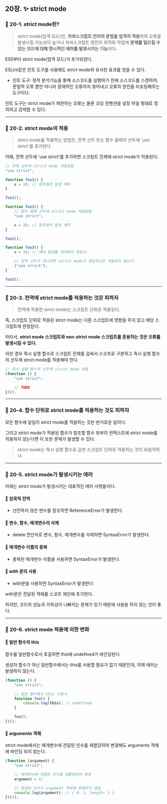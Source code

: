 ## 20장. ✨ strict mode

### 📌 20-1. strict mode란?

> strict mode(엄격 모드)란, **자바스크립트 언어의 문법을 엄격히 적용**하여 오류를 발생시킬 가능성이 높거나 자바스크립트 엔진의 최적화 작업에 **문제를 일으킬 수 있는 코드에 대해 명시적인 에러를 발생시키는 기능**이다.

ES5부터 strict mode(엄격 모드)가 추가되었다.

ESLint같은 린트 도구를 사용해도 strict mode와 유사한 효과를 얻을 수 있다.

- 린트 도구: 정적 분석기능을 통해 소스코드를 실행하기 전에 소스코드를 스캔하여, 문법적 오류 뿐만 아니라 잠재적인 오류까지 찾아내고 오류의 원인을 리포팅해주는 도구이다.

린트 도구는 strict mode가 제한하는 오류는 물론 코딩 컨벤션을 설정 파일 형태로 정의하고 강제할 수 있다.

---

### 📌 20-2. strict mode의 적용

> strict mode를 적용하는 방법은, 전역 선두 또는 함수 몸체의 선두에 'use strict'를 추가한다.

이때, 전역 선두에 'use strict'를 추가하면 스크립트 전체에 strict mode가 적용된다.

```js
// 전역 선두에 strict mode 적용방법
"use strict";

function foo1() {
	x = 10; // 참조에러 발생 캐치
}

foo1();

function foo2() {
	// 함수 몸체 선두에 strict mode 적용방법
	"use strict";

	x = 10; // 참조에러 발생 캐치
}

foo2();

function foo3() {
	x = 10; // 에러 발생을 캐치하지 못한다.

	// 만약 선두가 아니라면 strict mode가 정상적으로 적용되지 않는다.
	("use strict");
}

foo3();
```

---

### 📌 20-3. 전역에 strict mode를 적용하는 것은 피하자

> 전역에 적용한 strict mode는 스크립트 단위로 적용된다.

즉, 스크립트 단위로 적용된 strict mode는 다른 스크립트에 영향을 주지 않고 해당 스크립트에 한정된다.

따라서, **strict mode 스크립트와 non-strict mode 스크립트를 혼용하는 것은 오류를 발생시킬 수 있다.**

이런 경우 즉시 실행 함수로 스크립트 전체를 감싸서 스코프로 구분하고 즉시 실행 함수의 선두에 strict mode를 적용해야 한다.

```js
// 즉시 실행 함수의 선두에 strict mode 적용
(function () {
	"use strict";

	// TODO
})();
```

---

### 📌 20-4. 함수 단위로 strict mode를 적용하는 것도 피하자

모든 함수에 일일이 strict mode를 적용하는 것은 번거로운 일이다.

그리고 strict mode가 적용된 함수가 참조할 함수 외부의 컨텍스트에 strict mode를 적용하지 않는다면 이 또한 문제가 발생할 수 있다.

> strict mode는 즉시 실행 함수로 감싼 스크립트 단위로 적용하는 것이 바람직하다.

---

### 📌 20-5. strict mode가 발생시키는 에러

아래는 strict mode가 발생시키는 대표적인 에러 사항들이다.

#### 🔎 암묵적 전역

- 선언하지 않은 변수를 참조하면 ReferenceError가 발생한다.

#### 🔎 변수, 함수, 매개변수의 삭제

- delete 연산자로 변수, 함수, 매개변수를 삭제하면 SyntaxError가 발생한다.

#### 🔎 매개변수 이름의 중복

- 중복된 매개변수 이름을 사용하면 SyntaxError가 발생한다.

#### 🔎 with 문의 사용

- with문을 사용하면 SyntaxError가 발생한다.

with문은 전달된 객체를 스코프 체인에 추가한다.

하지만, 코드의 성능과 가독성이 나빠지는 문제가 있기 때문에 사용을 하지 않는 것이 좋다.

---

### 📌 20-6. strict mode 적용에 의한 변화

#### 🔎 일반 함수의 this

함수를 일반함수로서 호출하면 this에 undefined가 바인딩된다.

생성자 함수가 아닌 일반함수에서는 this를 사용할 필요가 없기 때문인데, 이때 에러는 발생하지 않는다.

```js
(function () {
	"use strict";

	// 일반 함수에서 this 사용시
	function foo() {
		console.log(this); // undefined
	}

	foo();
})();
```

#### 🔎 arguments 객체

strict mode에서는 매개변수에 전달된 인수를 재할당하여 변경해도 arguments 객체에 바인딩 되지 않는다.

```js
(function (argument) {
	"use strict";

	// 매개변수에 전달된 인수를 재할당하여 변경
	argument = 2;

	// 변경된 인수가 argument 객체에 반영되지 않음
	console.log(argument); // { 0: 1, length: 1 }
})(1);
```
